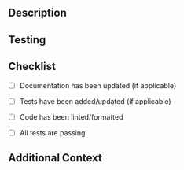 ## Description
<!-- Provide a brief context and concise description of the changes made in this PR
Explain **what** this PR does and **why** it is needed.
Consider the audiences; reviewers, future developers, product managers, etc. 
-->

## Testing
<!-- Describe unit tests added (if any) and testing performed -->


## Checklist
<!-- Mark completed items with 'x' -->
- [ ] Documentation has been updated (if applicable)
- [ ] Tests have been added/updated (if applicable)
- [ ] Code has been linted/formatted
- [ ] All tests are passing


## Additional Context
<!-- Link related PR's and tickets -->
<!-- Add any additional information that reviewers should know -->